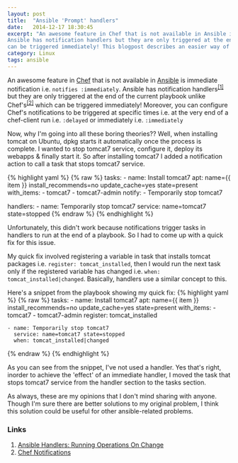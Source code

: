 ```yaml
---
layout: post
title:  "Ansible 'Prompt' handlers"
date:   2014-12-17 18:30:45
excerpt: "An awesome feature in Chef that is not available in Ansible is immediate notification i.e. `notifies :immediately`.
Ansible has notification handlers but they are only triggered at the end of the current playbook unlike Chef's which
can be triggered immediately! This blogpost describes an easier way of having immediate handlers."
category: Linux
tags: ansible
---
```


An awesome feature in [Chef](https://chef.io) that is not available in [Ansible](http://ansible.com) is immediate notification i.e. `notifies :immediately`.
Ansible has notification handlers<sup>[[1]](http://docs.ansible.com/playbooks_intro.html#handlers-running-operations-on-change)</sup> but they are only triggered at the end of the current playbook unlike Chef's<sup>[[2]](https://docs.chef.io/resource_common.html#notifies-syntax)</sup> which can be  triggered immediately! Moreover, you can configure Chef's notifications to be triggered at specific times i.e. at the very end of a chef-client run i.e. `:delayed` or immediately i.e. `:immediately`

<p>
Now, why I'm going into all these boring theories?? Well, when installing tomcat on Ubuntu, dpkg starts it automatically
once the process is complete. I wanted to stop tomcat7 service, configure it, deploy its webapps & finally start it. So
after installing tomcat7 I added a notification action to call a task that stops tomcat7 service.
</p>

{% highlight yaml %}
{% raw %}
tasks:
    - name: Install tomcat7
      apt: name={{ item }} install_recommends=no update_cache=yes state=present
      with_items:
        - tomcat7
        - tomcat7-admin
      notify:
        - Temporarily stop tomcat7

handlers:
    - name: Temporarily stop tomcat7
    service: name=tomcat7 state=stopped
{% endraw %}
{% endhighlight %}

<p>
Unfortunately, this didn't work because notifications trigger tasks in handlers to run at the end of a playbook.
So I had to come up with a quick fix for this issue.
</p>

My quick fix involved registering a variable in task that installs tomcat packages i.e. `register: tomcat_installed`,
then I would run the next task only if the registered variable has changed i.e. `when: tomcat_installed|changed`.
Basically, handlers use a similar concept to this.

<p>
Here's a snippet from the playbook showing my quick fix:
{% highlight yaml %}
{% raw %}
tasks:
    - name: Install tomcat7
      apt: name={{ item }} install_recommends=no update_cache=yes state=present
      with_items:
        - tomcat7
        - tomcat7-admin
      register: tomcat_installed

    - name: Temporarily stop tomcat7
      service: name=tomcat7 state=stopped
      when: tomcat_installed|changed
{% endraw %}
{% endhighlight %}
</p>

<p>
As you can see from the snippet, I've not used a handler. Yes that's right, inorder to achieve the 'effect' of an immediate handler,
I moved the task that stops tomcat7 service from the handler section to the tasks section.
</p>

<p>
As always, these are my opinions that I don't mind sharing with anyone. Though I'm sure there are better solutions to my original
problem, I think this solution could be useful for other ansible-related problems.
</p>

### Links
1. [Ansible Handlers: Running Operations On Change](http://docs.ansible.com/playbooks_intro.html#handlers-running-operations-on-change)
2. [Chef Notifications](https://docs.chef.io/resource_common.html#notifies-syntax)
